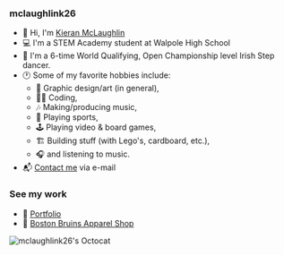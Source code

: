 ### mclaughlink26

* 👋 Hi, I'm [Kieran McLaughlin](https://github.com/mclaughlink26)
* 💻 I'm a STEM Academy student at Walpole High School
* 🕺 I'm a 6-time World Qualifying, Open Championship level Irish Step dancer.
* 🕐 Some of my favorite hobbies include:
  * 🎨 Graphic design/art (in general),
  * 👨‍💻 Coding,
  * 🎶 Making/producing music,
  * 🥅 Playing sports,
  * 🕹 Playing video & board games,
  * 🏗 Building stuff (with Lego's, cardboard, etc.),
  * 🎧 and listening to music.
* 📬 [Contact me](mailto:mclaughlink26@wpsma.org) via e-mail

### See my work

* 📁 [Portfolio](https://mclaughlink26.github.io/Portfolio)
* 👕 [Boston Bruins Apparel Shop](https://github.com/mclaughlink26/Boston-Bruins-Apparel-Shop)

![mclaughlink26's Octocat](https://user-images.githubusercontent.com/123982416/228037227-d15c20e3-ea3e-4373-a735-7c5eb812a843.png)
